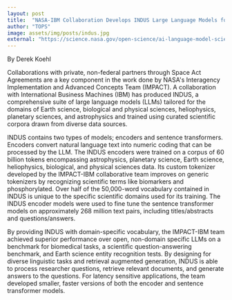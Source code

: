 ```yaml
---
layout: post
title:  "NASA-IBM Collaboration Develops INDUS Large Language Models for Advanced Science Research"
author: "TOPS"
image: assets/img/posts/indus.jpg
external: "https://science.nasa.gov/open-science/ai-language-model-science-research/"
---
```

By Derek Koehl

Collaborations with private, non-federal partners through Space Act Agreements are a key component in the work done by NASA's Interagency Implementation and Advanced Concepts Team (IMPACT). A collaboration with International Business Machines (IBM) has produced INDUS, a comprehensive suite of large language models (LLMs) tailored for the domains of Earth science, biological and physical sciences, heliophysics, planetary sciences, and astrophysics and trained using curated scientific corpora drawn from diverse data sources.

INDUS contains two types of models; encoders and sentence transformers. Encoders convert natural language text into numeric coding that can be processed by the LLM. The INDUS encoders were trained on a corpus of 60 billion tokens encompassing astrophysics, planetary science, Earth science, heliophysics, biological, and physical sciences data. Its custom tokenizer developed by the IMPACT-IBM collaborative team improves on generic tokenizers by recognizing scientific terms like biomarkers and phosphorylated. Over half of the 50,000-word vocabulary contained in INDUS is unique to the specific scientific domains used for its training. The INDUS encoder models were used to fine tune the sentence transformer models on approximately 268 million text pairs, including titles/abstracts and questions/answers.

By providing INDUS with domain-specific vocabulary, the IMPACT-IBM team achieved superior performance over open, non-domain specific LLMs on a benchmark for biomedical tasks, a scientific question-answering benchmark, and Earth science entity recognition tests. By designing for diverse linguistic tasks and retrieval augmented generation, INDUS is able to process researcher questions, retrieve relevant documents, and generate answers to the questions. For latency sensitive applications, the team developed smaller, faster versions of both the encoder and sentence transformer models.